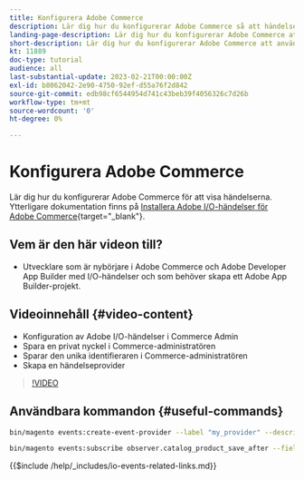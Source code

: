 ```yaml
---
title: Konfigurera Adobe Commerce
description: Lär dig hur du konfigurerar Adobe Commerce så att händelser kan användas i Adobe Developer App Builder.
landing-page-description: Lär dig hur du konfigurerar Adobe Commerce att använda händelsemekanismen för Adobe Developer App Builder.
short-description: Lär dig hur du konfigurerar Adobe Commerce att använda händelsemekanismen för Adobe Developer App Builder.
kt: 11889
doc-type: tutorial
audience: all
last-substantial-update: 2023-02-21T00:00:00Z
exl-id: b8062042-2e90-4750-92ef-d55a76f2d842
source-git-commit: edb98cf6544954d741c43beb39f4056326c7d26b
workflow-type: tm+mt
source-wordcount: '0'
ht-degree: 0%

---
```


# Konfigurera Adobe Commerce

Lär dig hur du konfigurerar Adobe Commerce för att visa händelserna. Ytterligare dokumentation finns på [Installera Adobe I/O-händelser för Adobe Commerce](https://developer.adobe.com/commerce/events/get-started/installation/){target="_blank"}.

## Vem är den här videon till?

* Utvecklare som är nybörjare i Adobe Commerce och Adobe Developer App Builder med I/O-händelser och som behöver skapa ett Adobe App Builder-projekt.

## Videoinnehåll {#video-content}

* Konfiguration av Adobe I/O-händelser i Commerce Admin
* Spara en privat nyckel i Commerce-administratören
* Sparar den unika identifieraren i Commerce-administratören
* Skapa en händelseprovider

>[!VIDEO](https://video.tv.adobe.com/v/3415799?quality=12&learn=on)

## Användbara kommandon {#useful-commands}

```bash
bin/magento events:create-event-provider --label "my_provider" --description "Provides out-of-process extensibility for Adobe Commerce"

bin/magento events:subscribe observer.catalog_product_save_after --fields=name --fields=price
```

{{$include /help/_includes/io-events-related-links.md}}
